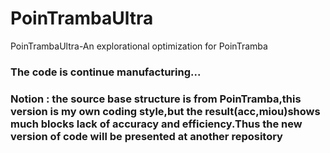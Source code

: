 # PoinTrambaUltra
PoinTrambaUltra-An explorational optimization for PoinTramba

### The code is continue manufacturing...
### Notion : the source base structure is from PoinTramba,this version is my own coding style,but the result(acc,miou)shows much blocks lack of accuracy and efficiency.Thus the new version of code will be presented at another repository

